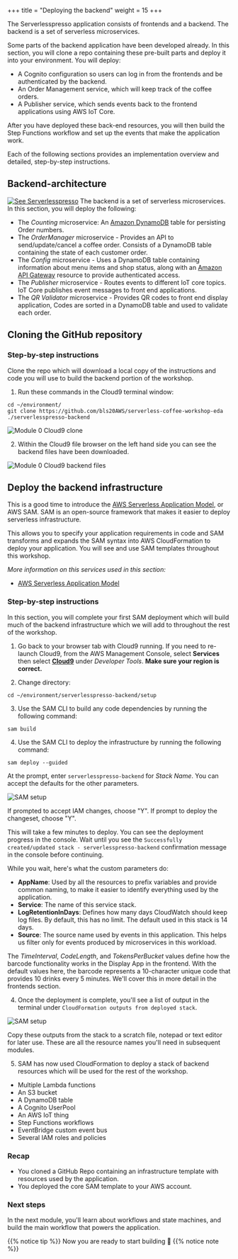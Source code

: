+++
title = "Deploying the backend"
weight = 15
+++

The Serverlesspresso application consists of frontends and a backend. The backend is a set of serverless microservices.

Some parts of the backend application have been developed already. In this section, you will clone a repo containing these pre-built parts and deploy it into your environment. You will deploy:

* A Cognito configuration so users can log in from the frontends and be authenticated by the backend.
* An Order Management service, which will keep track of the coffee orders.
* A Publisher service, which sends events back to the frontend applications using AWS IoT Core.

After you have deployed these back-end resources, you will then build the Step Functions workflow and set up the events that make the application work.

Each of the following sections provides an implementation overview and detailed, step-by-step instructions.

## Backend-architecture

[![See Serverlesspresso](/images/se-setup-overview4.png)](https://youtu.be/M6lPZCRCsyA)
The backend is a set of serverless microservices. In this section, you will deploy the following:

* The *Counting* microservice:  An [Amazon DynamoDB](https://aws.amazon.com/dynamodb) table for persisting Order numbers.
* The *OrderManager* microservice - Provides an API to send/update/cancel a coffee order. Consists of a DynamoDB table containing the state of each customer order.
* The *Config* microservice - Uses a DynamoDB table containing information about menu items and shop status, along with an [Amazon API Gateway](https://aws.amazon.com/apigateway) resource to provide authenticated access.
* The *Publisher* microservice - Routes events to different IoT core topics. IoT Core publishes event messages to front end applications.
* The *QR Validator* microservice - Provides QR codes to front end display application, Codes are sorted in a DynamoDB table and used to validate each order.

## Cloning the GitHub repository ##

### Step-by-step instructions ###

Clone the repo which will download a local copy of the instructions and code you will use to build the backend portion of the workshop.

1. Run these commands in the Cloud9 terminal window:

```console
cd ~/environment/
git clone https://github.com/bls20AWS/serverless-coffee-workshop-eda ./serverlesspresso-backend
```

![Module 0 Cloud9 clone](../images/setup6.png)

2. Within the Cloud9 file browser on the left hand side you can see the backend files have been downloaded.

![Module 0 Cloud9 backend files](../images/setup7.png)

## Deploy the backend infrastructure

This is a good time to introduce the [AWS Serverless Application Model](https://aws.amazon.com/serverless/sam/), or AWS SAM. SAM is an open-source framework that makes it easier to deploy serverless infrastructure.

This allows you to specify your application requirements in code and SAM transforms and expands the SAM syntax into AWS CloudFormation to deploy your application. You will see and use SAM templates throughout this workshop.

*More information on this services used in this section:*
* [AWS Serverless Application Model](https://aws.amazon.com/serverless/sam/)

### Step-by-step instructions

In this section, you will complete your first SAM deployment which will build much of the backend infrastructure which we will add to throughout the rest of the workshop.

1. Go back to your browser tab with Cloud9 running. If you need to re-launch Cloud9, from the AWS Management Console, select **Services** then select [**Cloud9**](https://console.aws.amazon.com/cloud9) under *Developer Tools*. **Make sure your region is correct.**

2. Change directory:
```
cd ~/environment/serverlesspresso-backend/setup
```
3. Use the SAM CLI to build any code dependencies by running the following command:
```
sam build
```

4. Use the SAM CLI to deploy the infrastructure by running the following command:
```
sam deploy --guided
```

At the prompt, enter `serverlesspresso-backend` for *Stack Name*. You can accept the defaults for the other parameters.

![SAM setup](../images/setup8.png)

If prompted to accept IAM changes, choose "Y". If prompt to deploy the changeset, choose "Y".

This will take a few minutes to deploy. You can see the deployment progress in the console. Wait until you see the `Successfully created/updated stack - serverlesspresso-backend` confirmation message in the console before continuing.

While you wait, here's what the custom parameters do:

- **AppName**: Used by all the resources to prefix variables and provide common naming, to make it easier to identify everything used by the application.
- **Service**: The name of this service stack.
- **LogRetentionInDays**: Defines how many days CloudWatch should keep log files. By default, this has no limit. The default used in this stack is 14 days.
- **Source**: The source name used by events in this application. This helps us filter only for events produced by microservices in this workload.

The *TimeInterval*, *CodeLength*, and *TokensPerBucket* values define how the barcode functionality works in the Display App in the frontend. With the default values here, the barcode represents a 10-character unique code that provides 10 drinks every 5 minutes. We'll cover this in more detail in the frontends section.

4. Once the deployment is complete, you'll see a list of output in the terminal under `CloudFormation outputs from deployed stack`.

![SAM setup](../images/setup9.png)

Copy these outputs from the stack to a scratch file, notepad or text editor for later use. These are all the resource names you'll need in subsequent modules.

5. SAM has now used CloudFormation to deploy a stack of backend resources which will be used for the rest of the workshop.

* Multiple Lambda functions
* An S3 bucket
* A DynamoDB table
* A Cognito UserPool
* An AWS IoT thing
* Step Functions workflows
* EventBridge custom event bus
* Several IAM roles and policies

### Recap

* You cloned a GitHub Repo containing an infrastructure template with resources used by the application.
* You deployed the core SAM template to your AWS account.

### Next steps

In the next module, you'll learn about workflows and state machines, and build the main workflow that powers the application.

{{% notice tip %}}
Now you are ready to start building 👷
{{% notice note %}}